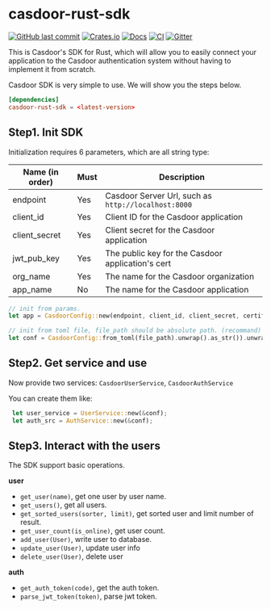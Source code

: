 # casdoor-rust-sdk

[![GitHub last commit](https://img.shields.io/github/last-commit/casdoor/casdoor-rust-sdk)](https://github.com/casdoor/casdoor-rust-sdk/commits/master)
[![Crates.io](https://img.shields.io/crates/v/casdoor-rust-sdk.svg)](https://crates.io/crates/casdoor-rust-sdk)
[![Docs](https://docs.rs/casdoor-rust-sdk/badge.svg)](https://docs.rs/casdoor-rust-sdk)
[![CI](https://github.com/casdoor/casdoor-rust-sdk/workflows/CI/badge.svg)](https://github.com/casdoor/casdoor-rust-sdk/actions)
[![Gitter](https://badges.gitter.im/Join%20Chat.svg)](https://gitter.im/casbin/casdoor)

This is Casdoor's SDK for Rust, which will allow you to easily connect your application to the Casdoor authentication system without having to implement it from scratch.

Casdoor SDK is very simple to use. We will show you the steps below.

```toml
[dependencies]
casdoor-rust-sdk = <latest-version>
```

## Step1. Init SDK

Initialization requires 6 parameters, which are all string type:

| Name (in order) | Must | Description                                         |
| --------------- | ---- | --------------------------------------------------- |
| endpoint        | Yes  | Casdoor Server Url, such as `http://localhost:8000` |
| client_id       | Yes  | Client ID for the Casdoor application               |
| client_secret   | Yes  | Client secret for the Casdoor application           |
| jwt_pub_key     | Yes  | The public key for the Casdoor application's cert   |
| org_name        | Yes  | The name for the Casdoor organization               |
| app_name        | No   | The name for the Casdoor application                |

```rust
// init from params.
let app = CasdoorConfig::new(endpoint, client_id, client_secret, certificate, org_name);

// init from toml file, file_path should be absolute path. (recommand)
let conf = CasdoorConfig::from_toml(file_path).unwrap().as_str()).unwrap();
```

## Step2. Get service and use

Now provide two services: `CasdoorUserService`, `CasdoorAuthService`

You can create them like:

```rust
 let user_service = UserService::new(&conf);
 let auth_src = AuthService::new(&conf);
```

## Step3. Interact with the users

The SDK support basic operations.

**user**

- `get_user(name)`, get one user by user name.
- `get_users()`, get all users.
- `get_sorted_users(sorter, limit)`, get sorted user and limit number of result.
- `get_user_count(is_online)`, get user count.
- `add_user(User)`, write user to database.
- `update_user(User)`, update user info
- `delete_user(User)`, delete user

**auth**

- `get_auth_token(code)`, get the auth token.
- `parse_jwt_token(token)`, parse jwt token.
